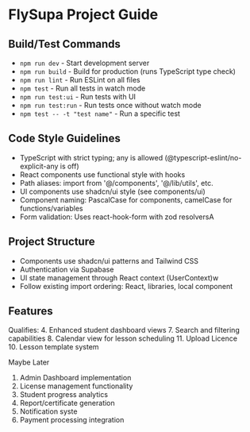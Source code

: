 # FlySupa Project Guide

## Build/Test Commands
- `npm run dev` - Start development server
- `npm run build` - Build for production (runs TypeScript type check)
- `npm run lint` - Run ESLint on all files
- `npm test` - Run all tests in watch mode
- `npm run test:ui` - Run tests with UI
- `npm run test:run` - Run tests once without watch mode
- `npm test -- -t "test name"` - Run a specific test

## Code Style Guidelines
- TypeScript with strict typing; any is allowed (@typescript-eslint/no-explicit-any is off)
- React components use functional style with hooks
- Path aliases: import from '@/components', '@/lib/utils', etc.
- UI components use shadcn/ui style (see components/ui)
- Component naming: PascalCase for components, camelCase for functions/variables
- Form validation: Uses react-hook-form with zod resolversA

## Project Structure
- Components use shadcn/ui patterns and Tailwind CSS
- Authentication via Supabase
- UI state management through React context (UserContext)w
- Follow existing import ordering: React, libraries, local component

 ## Features
 
Qualifies:
  4.    Enhanced student dashboard views
  7.    Search and filtering capabilities
  8.    Calendar view for lesson scheduling
  11.   Upload Licence  
  10.   Lesson template system

Maybe Later
  1.    Admin Dashboard implementation
  2.    License management functionality
  3.    Student progress analytics
  5.    Report/certificate generation
  6.    Notification syste
  9.    Payment processing integration
